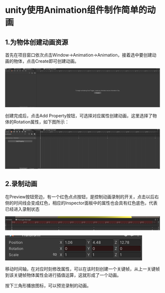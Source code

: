 # unity使用Animation组件制作简单的动画

## 1.为物体创建动画资源

首先在项目窗口依次点击Window->Animation->Animation，接着选中要创建动画的物体，点击Create即可创建动画。

![image-text](https://github.com/GatsbyChenJk/SummerGraphicLearning/blob/main/%E7%AC%94%E8%AE%B0/images/image-20230715220119278.png)

创建完成后，点击Add Property按钮，可选择对应属性创建动画，这里选择了物体的Rotation属性，如下图所示：

![image-text](https://github.com/GatsbyChenJk/SummerGraphicLearning/blob/main/%E7%AC%94%E8%AE%B0/images/image-20230715220739423.png)

## 2.录制动画

在Preview按钮旁边，有一个红色点点按钮，是控制动画录制的开关，点击以后右侧的时间线会变成红色，相应的Inspector面板中的属性也会具有红色底色，代表已经进入录制状态

![image-text](https://github.com/GatsbyChenJk/SummerGraphicLearning/blob/main/%E7%AC%94%E8%AE%B0/images/image-20230715221053769.png)

![image-text](https://github.com/GatsbyChenJk/SummerGraphicLearning/blob/main/%E7%AC%94%E8%AE%B0/images/image-20230715221102805.png)

移动时间轴，在对应时刻修改属性，可以在该时刻创建一个关键帧，从上一关键帧到该关键帧物体属性会进行插值运算，这就形成了一个动画。

按下三角形播放图标，可以预览录制的动画。
